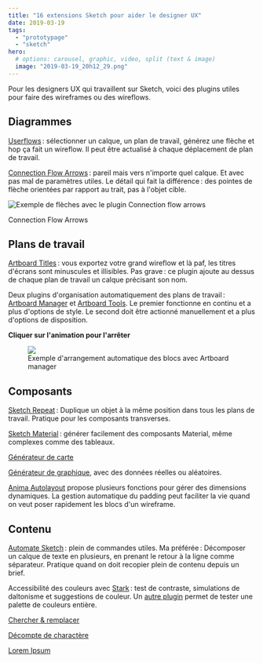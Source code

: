 ```yaml
---
title: "16 extensions Sketch pour aider le designer UX"
date: 2019-03-19
tags:
  - "prototypage"
  - "sketch"
hero:
  # options: carousel, graphic, video, split (text & image)
  image: "2019-03-19_20h12_29.png"
---
```


Pour les designers UX qui travaillent sur Sketch, voici des plugins utiles pour faire des wireframes ou des wireflows.

## Diagrammes

[Userflows](https://abynim.github.io/UserFlows/) : sélectionner un calque, un plan de travail, générez une flèche et hop ça fait un wireflow. Il peut être actualisé à chaque déplacement de plan de travail.

[Connection Flow Arrows](https://github.com/faridsabitov/Sketch-Connection-Flow-Arrows) : pareil mais vers n'importe quel calque. Et avec pas mal de paramètres utiles. Le détail qui fait la différence : des pointes de flèche orientées par rapport au trait, pas à l'objet cible.

![Exemple de flèches avec le plugin Connection flow arrows](/assets/images/2019-03-19_20h12_29.png)

Connection Flow Arrows

## Plans de travail

[Artboard Titles](https://github.com/asivura/sketch-artboard-titles) : vous exportez votre grand wireflow et là paf, les titres d'écrans sont minuscules et illisibles. Pas grave : ce plugin ajoute au dessus de chaque plan de travail un calque précisant son nom.

Deux plugins d'organisation automatiquement des plans de travail : [Artboard Manager](https://github.com/bomberstudios/artboard-manager) et [Artboard Tools](https://github.com/frankko/Artboard-Tools). Le premier fonctionne en continu et a plus d'options de style. Le second doit être actionné manuellement et a plus d'options de disposition.

**Cliquer sur l'animation pour l'arrêter**

<figure>
<img id="#freezegif" src="/assets/images/28533105-3a1586ca-709c-11e7-8544-87d2bb0ad4f1.gif">
	<figcaption>Exemple d'arrangement automatique des blocs avec Artboard manager</figcaption>
</figure>


## Composants

[Sketch Repeat](https://github.com/keremciu/sketch-repeat) : Duplique un objet à la même position dans tous les plans de travail. Pratique pour les composants transverses.

[Sketch Material](https://github.com/websiddu/sketch-material) : générer facilement des composants Material, même complexes comme des tableaux.

[Générateur de carte](https://www.sketchpacks.com/eddiesigner/sketch-map-generator)

[Générateur de graphique](https://github.com/pavelkuligin/chart), avec des données réelles ou aléatoires.

[Anima Autolayout](https://www.sketchpacks.com/AnimaApp/Auto-Layout) propose plusieurs fonctions pour gérer des dimensions dynamiques. La gestion automatique du padding peut faciliter la vie quand on veut poser rapidement les blocs d'un wireframe.

## Contenu

[Automate Sketch](https://github.com/Ashung/Automate-Sketch) : plein de commandes utiles. Ma préférée : Décomposer un calque de texte en plusieurs, en prenant le retour à la ligne comme séparateur. Pratique quand on doit recopier plein de contenu depuis un brief.

Accessibilité des couleurs avec [Stark](https://www.getstark.co/) : test de contraste, simulations de daltonisme et suggestions de couleur. Un [autre plugin](https://github.com/bryanberger/sketch-wcag) permet de tester une palette de couleurs entière.

[Chercher & remplacer](https://github.com/thierryc/Sketch-Find-And-Replace/)

[Décompte de charactère](https://github.com/andrewfiorillo/sketch-character-count)

[Lorem Ipsum](https://github.com/fliptopbox/random-ipsom)

